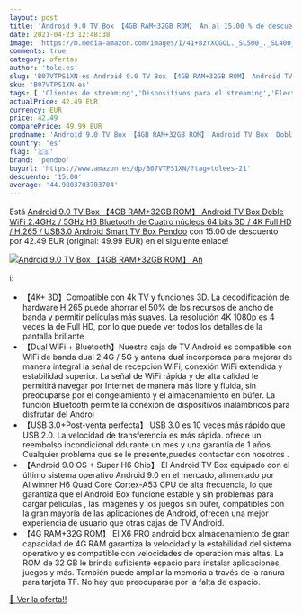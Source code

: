 ```yaml
---
layout: post
title: 'Android 9.0 TV Box 【4GB RAM+32GB ROM】 An al 15.00 % de descuento'
date: 2021-04-23 12:48:38
image: 'https://m.media-amazon.com/images/I/41+8zYXCGOL._SL500_._SL400_.jpg'
comments: true
category: ofertas
author: 'tole.es'
slug: 'B07VTPS1XN-es Android 9.0 TV Box 【4GB RAM+32GB ROM】 Android TV Box Doble...'
sku: 'B07VTPS1XN-es'
tags: [ 'Clientes de streaming','Dispositivos para el streaming','Electrónica','Equipos de audio y Hi-Fi','pendoo','smart','tv', ]
actualPrice: 42.49 EUR
currency: EUR
price: 42.49
comparePrice: 49.99 EUR
prodname: 'Android 9.0 TV Box 【4GB RAM+32GB ROM】 Android TV Box  Doble WiFi 2.4GHz / 5GHz H6 Bluetooth de Cuatro núcleos 64 bits 3D / 4K Full HD / H.265 / USB3.0 Android Smart TV Box Pendoo'
country: 'es'
flag: '🇪🇸'
brand: 'pendoo'
buyurl: 'https://www.amazon.es/dp/B07VTPS1XN/?tag=tolees-21'
descuento: '15.00'
average: '44.9803703703704'
---
```


Está [Android 9.0 TV Box 【4GB RAM+32GB ROM】 Android TV Box  Doble WiFi 2.4GHz / 5GHz H6 Bluetooth de Cuatro núcleos 64 bits 3D / 4K Full HD / H.265 / USB3.0 Android Smart TV Box Pendoo](https://www.amazon.es/dp/B07VTPS1XN/?tag=tolees-21) con 15.00 de descuento por 42.49 EUR (original: 49.99 EUR) en el siguiente enlace!

[![Android 9.0 TV Box 【4GB RAM+32GB ROM】 An](https://m.media-amazon.com/images/I/41+8zYXCGOL._SL500_._SL400_.jpg)](https://www.amazon.es/dp/B07VTPS1XN/?tag=tolees-21)

ℹ️:

- 【4K+ 3D】Compatible con 4k TV y funciones 3D. La decodificación de hardware H.265 puede ahorrar el 50% de los recursos de ancho de banda y permitir películas más suaves. La resolución 4K 1080p es 4 veces la de Full HD, por lo que puede ver todos los detalles de la pantalla brillante
- 【Dual WiFi + Bluetooth】Nuestra caja de TV Android es compatible con WiFi de banda dual 2.4G / 5G y antena dual incorporada para mejorar de manera integral la señal de recepción WiFi, conexión WiFi extendida y estabilidad superior. La señal de WiFi rápida y de alta calidad le permitirá navegar por Internet de manera más libre y fluida, sin preocuparse por el congelamiento y el almacenamiento en búfer. La función Bluetooth permite la conexión de dispositivos inalámbricos para disfrutar del Androi
- 【USB 3.0+Post-venta perfecta】 USB 3.0 es 10 veces más rápido que USB 2.0. La velocidad de transferencia es más rápida. ofrece un reembolso incondicional ddurante un mes y una garantía de 1 años. Cualquier problema que se le presente,puedes contactar con nosotros .
- 【Android 9.0 OS + Super H6 Chip】 El Android TV Box equipado con el último sistema operativo Android 9.0 en el mercado, alimentado por Allwinner H6 Quad Core Cortex-A53 CPU de alta frecuencia, lo que garantiza que el Android Box funcione estable y sin problemas para cargar películas , las imágenes y los juegos sin búfer, compatibles con la gran mayoría de las aplicaciones de Android, ofrecen una mejor experiencia de usuario que otras cajas de TV Android.
- 【4G RAM+32G ROM】 El X6 PRO android box almacenamiento de gran capacidad de 4G RAM garantiza la velocidad y la estabilidad del sistema operativo y es compatible con velocidades de operación más altas. La ROM de 32 GB le brinda suficiente espacio para instalar aplicaciones, juegos y más. También puede ampliar la memoria a través de la ranura para tarjeta TF. No hay que preocuparse por la falta de espacio.

[🛒 Ver la oferta!!](https://www.amazon.es/dp/B07VTPS1XN/?tag=tolees-21)
